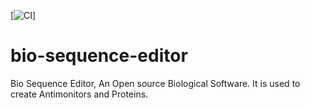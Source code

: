 [![CI](https://github.com/WikiBotFoundation/bio-sequence-editor/workflows/CI/images_(3).svg)]
# bio-sequence-editor
Bio Sequence Editor, An Open source Biological Software.  It is used to create Antimonitors and Proteins.
